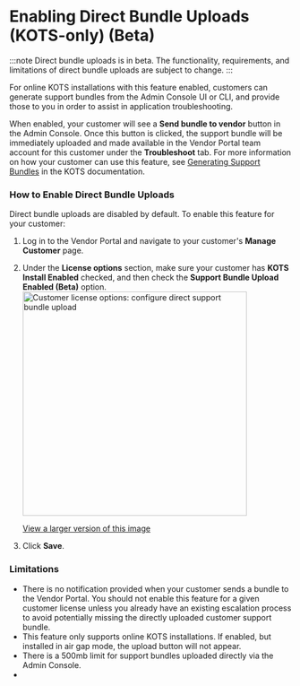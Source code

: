 # Enabling Direct Bundle Uploads (KOTS-only) (Beta)

:::note
Direct bundle uploads is in beta. The functionality, requirements, and limitations of direct bundle uploads are subject to change.
:::

For online KOTS installations with this feature enabled, customers can generate support bundles from the Admin Console UI or CLI, and provide those to you in order to assist in application troubleshooting.

When enabled, your customer will see a **Send bundle to vendor** button in the Admin Console. Once this button is clicked, the support bundle will be immediately uploaded and made available in the Vendor Portal team account for this customer under the **Troubleshoot** tab. For more information on how your customer can use this feature, see [Generating Support Bundles](troubleshooting-an-app) in the KOTS documentation.

### How to Enable Direct Bundle Uploads

Direct bundle uploads are disabled by default. To enable this feature for your customer:

1. Log in to the Vendor Portal and navigate to your customer's **Manage Customer** page.
1. Under the **License options** section, make sure your customer has **KOTS Install Enabled** checked, and then check the **Support Bundle Upload Enabled (Beta)** option.
   <img alt="Customer license options: configure direct support bundle upload" src="/images/configure-direct-support-bundle-upload.png" width="400px"/>

   [View a larger version of this image](/images/configure-direct-support-bundle-upload.png)
1. Click **Save**.

### Limitations

- There is no notification provided when your customer sends a bundle to the Vendor Portal. You should not enable this feature for a given customer license unless you already have an existing escalation process to avoid potentially missing the directly uploaded customer support bundle.
- This feature only supports online KOTS installations. If enabled, but installed in air gap mode, the upload button will not appear.
- There is a 500mb limit for support bundles uploaded directly via the Admin Console.
- 